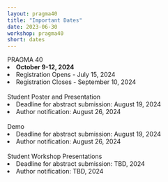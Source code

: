 ```yaml
---
layout: pragma40
title: "Important Dates"
date: 2023-06-30
workshop: pragma40
short: dates
---
```


<div class="border39">PRAGMA 40</div>

<li><strong>October 9-12, 2024</strong></li>
<li>Registration Opens - July 15, 2024</li>
<li>Registration Closes - September 10, 2024</li><br>

<div class="border39">Student Poster and Presentation <!--(Chair: TBD) --></div>
<li>Deadline for abstract submission: August 19, 2024</li>
<li>Author notification: August 26, 2024</li><br>

<div class="border39">Demo <!--(Chair: TBD)--> </div>
<li>Deadline for abstract submission: August 19, 2024</li>
<li>Author notification: August 26, 2024</li><br>

<div class="border39">Student Workshop Presentations<!--(Chair: TBD)--></div>
<li>Deadline for abstract submission: TBD, 2024</li>
<li>Author notification: TBD, 2024</li>
